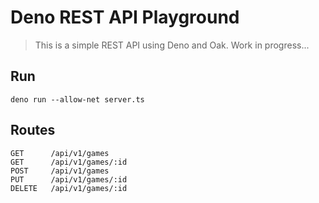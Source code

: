 # Deno REST API Playground
> This is a simple REST API using Deno and Oak. Work in progress...
## Run
```
deno run --allow-net server.ts
```

## Routes
```
GET      /api/v1/games
GET      /api/v1/games/:id
POST     /api/v1/games
PUT      /api/v1/games/:id
DELETE   /api/v1/games/:id
```
